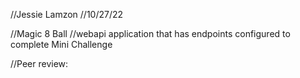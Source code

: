 //Jessie Lamzon
//10/27/22

//Magic 8 Ball
//webapi application that has endpoints configured to complete Mini Challenge

//Peer review:

